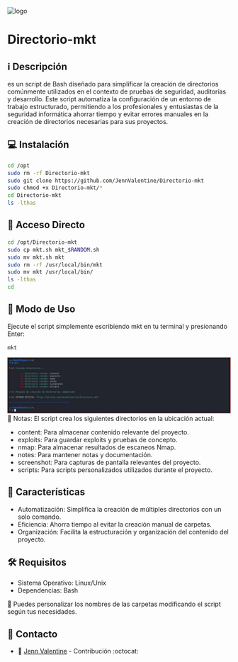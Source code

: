 ﻿![logo](https://edteam-media.s3.amazonaws.com/blogs/big/2ab53939-9b50-47dd-b56e-38d4ba3cc0f0.png)

# Directorio-mkt

## :information_source: Descripción
es un script de Bash diseñado para simplificar la creación de 
directorios comúnmente utilizados en el contexto de pruebas de seguridad, 
auditorías y desarrollo. Este script automatiza la configuración de un entorno de 
trabajo estructurado, permitiendo a los profesionales y entusiastas de la seguridad 
informática ahorrar tiempo y evitar errores manuales en la creación de directorios 
necesarias para sus proyectos.

## :computer: Instalación
```bash
cd /opt
sudo rm -rf Directorio-mkt
sudo git clone https://github.com/JennValentine/Directorio-mkt
sudo chmod +x Directorio-mkt/*
cd Directorio-mkt
ls -lthas
```

## :key: Acceso Directo
```bash
cd /opt/Directorio-mkt
sudo cp mkt.sh mkt_$RANDOM.sh
sudo mv mkt.sh mkt
sudo rm -rf /usr/local/bin/mkt
sudo mv mkt /usr/local/bin/
ls -lthas
cd
```

## :rocket: Modo de Uso

Ejecute el script simplemente escribiendo mkt en tu terminal y presionando Enter:

```bash
mkt
```
![logo](https://github.com/JennValentine/Directorio-mkt/blob/main/Imagenes/Directorio-mkt.jpg)
:memo: Notas: El script crea los siguientes directorios en la ubicación actual:

-  content: Para almacenar contenido relevante del proyecto.
-  exploits: Para guardar exploits y pruebas de concepto.
-  nmap: Para almacenar resultados de escaneos Nmap.
-  notes: Para mantener notas y documentación.
-  screenshot: Para capturas de pantalla relevantes del proyecto.
-  scripts: Para scripts personalizados utilizados durante el proyecto.

## :star2: Características 

-  Automatización: Simplifica la creación de múltiples directorios con un solo comando.
-  Eficiencia: Ahorra tiempo al evitar la creación manual de carpetas.
-  Organización: Facilita la estructuración y organización del contenido del proyecto.

## :hammer_and_wrench: Requisitos 
-  Sistema Operativo: Linux/Unix
-  Dependencias: Bash

:bookmark_tabs: Puedes personalizar los nombres de las carpetas modificando el script según tus necesidades.

## :email: Contacto
* :busts_in_silhouette: [Jenn Valentine](https://t.me/JennValentine) - Contribución :octocat:
